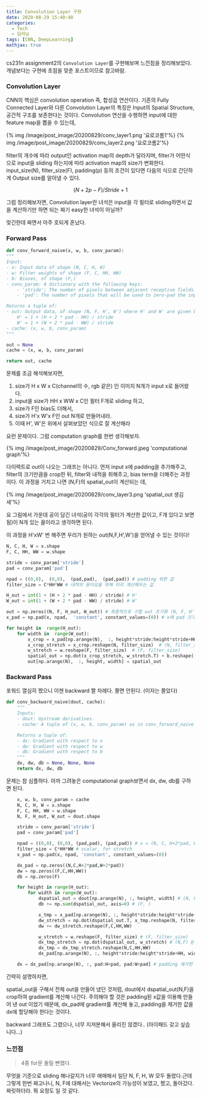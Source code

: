 ```yaml
---
title: Convolution Layer 구현
date: 2020-08-29 15:40:48
categories:
  - Tech
  - 딥러닝
tags: [CNN, DeepLearning]
mathjax: true
---
```


cs231n assignment2의 `Convolution Layer`를 구현해보며 느낀점을 정리해보았다.
개념보다는 구현에 초점을 맞춘 포스트이므로 참고바람.

### Convolution Layer

CNN의 핵심은 convolution operation 즉, 합성곱 연산이다. 기존의 Fully Connected Layer와 다른 Convolution Layer의 특징은 Input의 Spatial Structure, 공간적 구조를 보존한다는 것이다. Convolution 연산을 수행하면 input에 대한 feature map을 뽑을 수 있는데,

{% img /image/post_image/20200829/conv_layer1.png '요로코롬1'%}
{% img /image/post_image/20200829/conv_layer2.png '요로코롬2'%}

filter의 개수에 따라 output인 activation map의 depth가 달라지며, filter가 어떤식으로 input을 sliding 하는지에 따라 activation map의 size가 변화한다. input_size(N), filter_size(F), padding(p) 등의 조건이 있다면 다음의 식으로 간단하게 Output size를 알아낼 수 있다.

$$(N + 2p - F) / Stride + 1 $$

그럼 정리해보자면,
Convolution layer란 녀석은 input을 각 필터로 sliding하면서 값을 계산하기만 하면 되는 짜기 easy한 녀석이 아닐까?

맞긴한데 짜면서 아주 호되게 혼났다.

### Forward Pass

```python
def conv_forward_naive(x, w, b, conv_param):
"""
Input:
- x: Input data of shape (N, C, H, W)
- w: Filter weights of shape (F, C, HH, WW)
- b: Biases, of shape (F,)
- conv_param: A dictionary with the following keys:
	- 'stride': The number of pixels between adjacent receptive fields in the horizontal and vertical directions.
	- 'pad': The number of pixels that will be used to zero-pad the input.

Returns a tuple of:
- out: Output data, of shape (N, F, H', W') where H' and W' are given by
	H' = 1 + (H + 2 * pad - HH) / stride
	W' = 1 + (W + 2 * pad - WW) / stride
- cache: (x, w, b, conv_param)
"""

out = None
cache = (x, w, b, conv_param)

return out, cache
```

문제를 조금 해석해보자면,

1. size가 H x W x C(channel의 수, rgb 같은) 인 이미지 N개가 input x로 들어왔다.
2. input을 size가 HH x WW x C인 필터 F개로 sliding 하고,
3. size가 F인 bias도 더해서,
4. size가 H'x W'x F인 out N개로 만들어내라.
5. 이때 H', W'은 위에서 살펴보았던 식으로 잘 계산해라

요런 문제이다.
그럼 computation graph를 한번 생각해보자.

{% img /image/post_image/20200829/Conv_forward.jpeg 'computational graph'%}

다이렉트로 out이 나오는 그래프는 아니다.
먼저 input x에 padding을 추가해주고, filter의 크기만큼을 crop한 뒤, filter와 내적을 취해주고, bias term을 더해주는 과정이다.
이 과정을 거치고 나면 (N,F)의 spatial_out이 계산되는 데,

{% img /image/post_image/20200829/conv_layer3.png 'spatial_out 생김새'%}

요 그림에서 가운데 공이 담긴 녀석(공이 각각의 필터가 계산한 값이고, F개 있다고 보면 됨)이 N개 있는 꼴이라고 생각하면 된다.

이 과정을 H'xW' 번 해주면 우리가 원하는 out(N,F,H',W')을 얻어낼 수 있는 것이다!

```python
N, C, H, W = x.shape
F, C, HH, WW = w.shape

stride = conv_param['stride']
pad = conv_param['pad']

npad = ((0,0),  (0,0),  (pad,pad),  (pad,pad)) # padding 위한 값
filter_size = C*HH*WW # 내적의 용이성을 위해 미리 계산해두는 값

H_out = int(1 + (H + 2 * pad - HH) / stride) # H'
W_out = int(1 + (W + 2 * pad - WW) / stride) # W'

out = np.zeros((N, F, H_out, W_out)) # 최종적으로 구할 out 초기화 (N, F, H', W')
x_pad = np.pad(x, npad,  'constant', constant_values=(0)) # x에 pad 크기만큼 zero-padding

for height in  range(H_out):
	for width in  range(W_out):
		x_crop = x_pad[np.arange(N),  :, height*stride:height*stride+HH, width*stride:width*stride+WW]  # x에서 (N,C,HH,WW)크기만큼을 crop
		x_crop_stretch = x_crop.reshape(N, filter_size)  # (N, filter_size)
		w_stretch = w.reshape(F, filter_size)  # (F, filter_size)
		spatial_out = np.dot(x_crop_stretch, w_stretch.T) + b.reshape((1,F)) # (N,F)
		out[np.arange(N),  :, height, width] = spatial_out
```

### Backward Pass

포워드 열심히 짰으니 이젠 backward 짤 차례다.
쫄면 안된다. (이자는 쫄았다)

```python
def conv_backward_naive(dout, cache):
    """
    Inputs:
    - dout: Upstream derivatives.
    - cache: A tuple of (x, w, b, conv_param) as in conv_forward_naive

    Returns a tuple of:
    - dx: Gradient with respect to x
    - dw: Gradient with respect to w
    - db: Gradient with respect to b
    """
    dx, dw, db = None, None, None
    return dx, dw, db
```

문제는 참 심플하다.
아까 그려놓은 computational graph보면서 dx, dw, db를 구하면 된다.

```python
	x, w, b, conv_param = cache
	N, C, H, W = x.shape
	F, C, HH, WW = w.shape
	N, F, H_out, W_out = dout.shape

	stride = conv_param['stride']
	pad = conv_param['pad']

	npad = ((0,0), (0,0), (pad,pad), (pad,pad)) # x = (N, C, H+2*pad, W+2*pad)
	filter_size = C*HH*WW # scalar, for stretch
	x_pad = np.pad(x, npad, 'constant', constant_values=(0))

	dx_pad = np.zeros((N,C,H+2*pad,W+2*pad))
	dw = np.zeros((F,C,HH,WW))
	db = np.zeros(F)

	for height in range(H_out):
		for width in range(W_out):
			dspatial_out = dout[np.arange(N), :, height, width] # (N, F)
			db += np.sum(dspatial_out, axis=0) # (F, )

			x_tmp = x_pad[np.arange(N), :, height*stride:height*stride+HH, width*stride:width*stride+WW] # (N, C, HH, WW)
			dw_stretch = np.dot(dspatial_out.T, x_tmp.reshape(N, filter_size)) # (N,F).T @ (N,filter_size) = (F, filter_size)
			dw += dw_stretch.reshape(F,C,HH,WW)

			w_stretch = w.reshape(F, filter_size) # (F, filter_size)
			dx_tmp_stretch = np.dot(dspatial_out, w_stretch) # (N,F) @ (F,filter_size) = (N, filter_size)
			dx_tmp = dx_tmp_stretch.reshape(N,C,HH,WW)
			dx_pad[np.arange(N), :, height*stride:height*stride+HH, width*stride:width*stride+WW] += dx_tmp

	dx = dx_pad[np.arange(N), :, pad:H+pad, pad:W+pad] # padding 제거한 값
```

간략히 설명하자면,

spatial_out을 구해서 전체 out을 만들어 냈던 것처럼, dout에서 dspatial_out(N,F)을 crop하여 gradient를 계산해 나간다. 주의해야 할 것은 padding된 x값을 이용해 만들어 낸 out 이었기 때문에, dx_pad에 gradient를 계산해 놓고, padding을 제거한 값을 dx에 할당해야 한다는 것이다.

backward 그래프도 그렸으나, 너무 지저분해서 올리진 않겠다..
(아이패드 갖고 싶습니다...)

### 느낀점

> 4중 for문 돌릴 뻔했다.

무엇을 기준으로 sliding 해나갈지가 너무 애매해서 일단 N, F, H, W 모두 돌렸다.근데 그렇게 한번 짜고나니, N, F에 대해서는 Vectorize의 가능성이 보였고, 짰고, 돌아갔다. 짜릿하더라. 뭐 요정도 일 것 같다.
